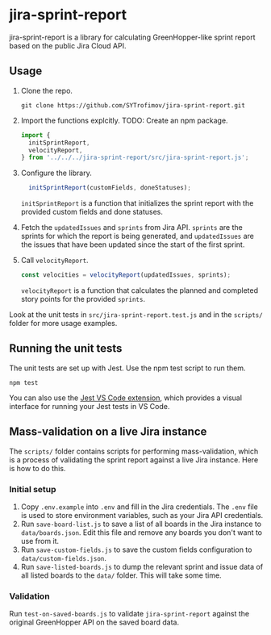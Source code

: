 # jira-sprint-report

jira-sprint-report is a library for calculating GreenHopper-like sprint report based on the public Jira Cloud API.

## Usage

1. Clone the repo.

   ```shell
   git clone https://github.com/SYTrofimov/jira-sprint-report.git
   ```

1. Import the functions explcitly. TODO: Create an npm package.

   ```JavaScript
   import {
     initSprintReport,
     velocityReport,
   } from '../../../jira-sprint-report/src/jira-sprint-report.js';
   ```

1. Configure the library.

   ```JavaScript
     initSprintReport(customFields, doneStatuses);
   ```

   `initSprintReport` is a function that initializes the sprint report with the provided custom fields and done statuses.

1. Fetch the `updatedIssues` and `sprints` from Jira API. `sprints` are the sprints for which the report is being generated, and `updatedIssues` are the issues that have been updated since the start of the first sprint.

1. Call `velocityReport`.

   ```JavaScript
   const velocities = velocityReport(updatedIssues, sprints);
   ```

   `velocityReport` is a function that calculates the planned and completed story points for the provided `sprints`.

Look at the unit tests in `src/jira-sprint-report.test.js` and in the `scripts/` folder for more usage examples.

## Running the unit tests

The unit tests are set up with Jest. Use the npm test script to run them.

```shell
npm test
```

You can also use the [Jest VS Code extension](https://marketplace.visualstudio.com/items?itemName=Orta.vscode-jest), which provides a visual interface for running your Jest tests in VS Code.

## Mass-validation on a live Jira instance

The `scripts/` folder contains scripts for performing mass-validation, which is a process of validating the sprint report against a live Jira instance. Here is how to do this.

### Initial setup

1. Copy `.env.example` into `.env` and fill in the Jira credentials. The `.env` file is used to store environment variables, such as your Jira API credentials.
1. Run `save-board-list.js` to save a list of all boards in the Jira instance to `data/boards.json`. Edit this file and remove any boards you don't want to use from it.
1. Run `save-custom-fields.js` to save the custom fields configuration to `data/custom-fields.json`.
1. Run `save-listed-boards.js` to dump the relevant sprint and issue data of all listed boards to the `data/` folder. This will take some time.

### Validation

Run `test-on-saved-boards.js` to validate `jira-sprint-report` against the original GreenHopper API on the saved board data.
